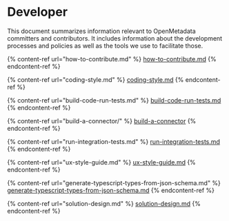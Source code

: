 # Developer

This document summarizes information relevant to OpenMetadata committers and contributors. It includes information about the development processes and policies as well as the tools we use to facilitate those.

{% content-ref url="how-to-contribute.md" %}
[how-to-contribute.md](how-to-contribute.md)
{% endcontent-ref %}

{% content-ref url="coding-style.md" %}
[coding-style.md](coding-style.md)
{% endcontent-ref %}

{% content-ref url="build-code-run-tests.md" %}
[build-code-run-tests.md](build-code-run-tests.md)
{% endcontent-ref %}

{% content-ref url="build-a-connector/" %}
[build-a-connector](build-a-connector/)
{% endcontent-ref %}

{% content-ref url="run-integration-tests.md" %}
[run-integration-tests.md](run-integration-tests.md)
{% endcontent-ref %}

{% content-ref url="ux-style-guide.md" %}
[ux-style-guide.md](ux-style-guide.md)
{% endcontent-ref %}

{% content-ref url="generate-typescript-types-from-json-schema.md" %}
[generate-typescript-types-from-json-schema.md](generate-typescript-types-from-json-schema.md)
{% endcontent-ref %}

{% content-ref url="solution-design.md" %}
[solution-design.md](solution-design.md)
{% endcontent-ref %}

